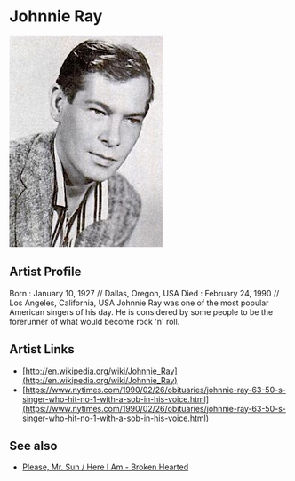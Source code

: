 # Johnnie Ray

![](../../assets/artists/Johnnie_Ray.png)

## Artist Profile

Born : January 10, 1927 // Dallas, Oregon, USA
Died : February 24, 1990 // Los Angeles, California, USA
Johnnie Ray was one of the most popular American singers of his day. He is considered by some people to be the forerunner of what would become rock 'n' roll.

## Artist Links

- [http://en.wikipedia.org/wiki/Johnnie_Ray](http://en.wikipedia.org/wiki/Johnnie_Ray)
- [https://www.nytimes.com/1990/02/26/obituaries/johnnie-ray-63-50-s-singer-who-hit-no-1-with-a-sob-in-his-voice.html](https://www.nytimes.com/1990/02/26/obituaries/johnnie-ray-63-50-s-singer-who-hit-no-1-with-a-sob-in-his-voice.html)


## See also

- [Please, Mr. Sun / Here I Am - Broken Hearted](Please__Mr_Sun_-_Here_I_Am_-_Broken_Hearted.md)
